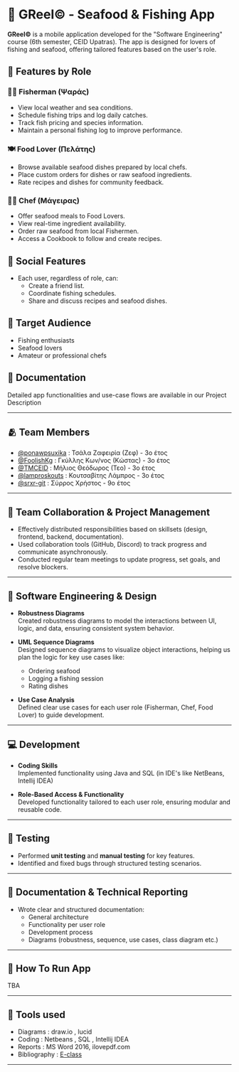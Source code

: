 # 🎣 GReel© - Seafood & Fishing App

**GReel©** is a mobile application developed for the "Software Engineering" course (6th semester, CEID Upatras). The app is designed for lovers of fishing and seafood, offering tailored features based on the user's role.

## 🚀 Features by Role

### 🧑‍✈️ Fisherman (Ψαράς)
- View local weather and sea conditions.
- Schedule fishing trips and log daily catches.
- Track fish pricing and species information.
- Maintain a personal fishing log to improve performance.

### 🍽️ Food Lover (Πελάτης)
- Browse available seafood dishes prepared by local chefs.
- Place custom orders for dishes or raw seafood ingredients.
- Rate recipes and dishes for community feedback.

### 👨‍🍳 Chef (Μάγειρας)
- Offer seafood meals to Food Lovers.
- View real-time ingredient availability.
- Order raw seafood from local Fishermen.
- Access a Cookbook to follow and create recipes.

## 🔗 Social Features
- Each user, regardless of role, can:
  - Create a friend list.
  - Coordinate fishing schedules.
  - Share and discuss recipes and seafood dishes.

## 📱 Target Audience
- Fishing enthusiasts  
- Seafood lovers  
- Amateur or professional chefs

## 📄 Documentation
Detailed app functionalities and use-case flows are available in our Project Description

---

## 🫂 Team Members 
- [@ponawpsuxika](https://github.com/ponawpsuxika) : Τσάλα Ζαφειρία (Ζεφ) - 3ο έτος  
- [@FoolishKg](https://github.com/FoolishKg) : Γκύλλης Κων/νος (Κώστας) - 3ο έτος  
- [@TMCEID](https://github.com/TMCEID) : Μήλιος Θεόδωρος (Τεο) - 3ο έτος  
- [@lamproskouts](https://github.com/lamproskouts) : Κουτσαβίτης Λάμπρος - 3ο έτος  
- [@srxr-git](https://github.com/srxr-git) : Σύρρος Χρήστος - 9ο έτος

---

## 👥 Team Collaboration & Project Management

- Effectively distributed responsibilities based on skillsets (design, frontend, backend, documentation).
- Used collaboration tools (GitHub, Discord) to track progress and communicate asynchronously.
- Conducted regular team meetings to update progress, set goals, and resolve blockers.

---

## 🧱 Software Engineering & Design

- **Robustness Diagrams**  
  Created robustness diagrams to model the interactions between UI, logic, and data, ensuring consistent system behavior.

- **UML Sequence Diagrams**  
  Designed sequence diagrams to visualize object interactions, helping us plan the logic for key use cases like:
  - Ordering seafood
  - Logging a fishing session
  - Rating dishes

- **Use Case Analysis**  
  Defined clear use cases for each user role (Fisherman, Chef, Food Lover) to guide development.

---

## 💻 Development

- **Coding Skills**  
  Implemented functionality using Java and SQL (in IDE's like NetBeans, Intellij IDEA)
  
- **Role-Based Access & Functionality**  
  Developed functionality tailored to each user role, ensuring modular and reusable code.

---

## 🧪 Testing

- Performed **unit testing** and **manual testing** for key features.
- Identified and fixed bugs through structured testing scenarios.

---

## 📝 Documentation & Technical Reporting

- Wrote clear and structured documentation:
  - General architecture
  - Functionality per user role
  - Development process
  - Diagrams (robustness, sequence, use cases, class diagram etc.)

---

## 🎱 How To Run App
TBA

---

## 🏹 Tools used 
- Diagrams : draw.io , lucid
- Coding : Netbeans , SQL , Intellij IDEA
- Reports : MS Word 2016, ilovepdf.com
- Bibliography : [E-class](https://eclass.upatras.gr/modules/document/?course=CEID1030)

---
